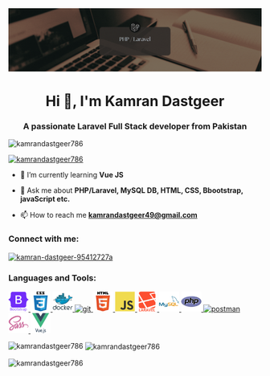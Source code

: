 <img src="https://github.com/KamranDastgeer786/KamranDastgeer786/blob/main/Black%20Minimalist%20Motivation%20Quote%20LinkedIn%20Banner.gif" alt="">


<h1 align="center">Hi 👋, I'm Kamran Dastgeer</h1>
<h3 align="center">A passionate Laravel Full Stack developer from Pakistan</h3>

<p align="left"> <img src="https://komarev.com/ghpvc/?username=kamrandastgeer786&label=Profile%20views&color=0e75b6&style=flat" alt="kamrandastgeer786" /> </p>

<p align="left"> <a href="https://github.com/ryo-ma/github-profile-trophy"><img src="https://github-profile-trophy.vercel.app/?username=kamrandastgeer786" alt="kamrandastgeer786" /></a> </p>

- 🌱 I’m currently learning **Vue JS**

- 💬 Ask me about **PHP/Laravel, MySQL DB, HTML, CSS, Bbootstrap, javaScript etc.**

- 📫 How to reach me **kamrandastgeer49@gmail.com**

<h3 align="left">Connect with me:</h3>
<p align="left">
<a href="https://linkedin.com/in/kamran-dastgeer-95412727a" target="blank"><img align="center" src="https://raw.githubusercontent.com/rahuldkjain/github-profile-readme-generator/master/src/images/icons/Social/linked-in-alt.svg" alt="kamran-dastgeer-95412727a" height="30" width="40" /></a>
</p>

<h3 align="left">Languages and Tools:</h3>
<p align="left"> <a href="https://getbootstrap.com" target="_blank" rel="noreferrer"> <img src="https://raw.githubusercontent.com/devicons/devicon/master/icons/bootstrap/bootstrap-plain-wordmark.svg" alt="bootstrap" width="40" height="40"/> </a> <a href="https://www.w3schools.com/css/" target="_blank" rel="noreferrer"> <img src="https://raw.githubusercontent.com/devicons/devicon/master/icons/css3/css3-original-wordmark.svg" alt="css3" width="40" height="40"/> </a> <a href="https://www.docker.com/" target="_blank" rel="noreferrer"> <img src="https://raw.githubusercontent.com/devicons/devicon/master/icons/docker/docker-original-wordmark.svg" alt="docker" width="40" height="40"/> </a> <a href="https://git-scm.com/" target="_blank" rel="noreferrer"> <img src="https://www.vectorlogo.zone/logos/git-scm/git-scm-icon.svg" alt="git" width="40" height="40"/> </a> <a href="https://www.w3.org/html/" target="_blank" rel="noreferrer"> <img src="https://raw.githubusercontent.com/devicons/devicon/master/icons/html5/html5-original-wordmark.svg" alt="html5" width="40" height="40"/> </a> <a href="https://developer.mozilla.org/en-US/docs/Web/JavaScript" target="_blank" rel="noreferrer"> <img src="https://raw.githubusercontent.com/devicons/devicon/master/icons/javascript/javascript-original.svg" alt="javascript" width="40" height="40"/> </a> <a href="https://laravel.com/" target="_blank" rel="noreferrer"> <img src="https://raw.githubusercontent.com/devicons/devicon/master/icons/laravel/laravel-plain-wordmark.svg" alt="laravel" width="40" height="40"/> </a> <a href="https://www.mysql.com/" target="_blank" rel="noreferrer"> <img src="https://raw.githubusercontent.com/devicons/devicon/master/icons/mysql/mysql-original-wordmark.svg" alt="mysql" width="40" height="40"/> </a> <a href="https://www.php.net" target="_blank" rel="noreferrer"> <img src="https://raw.githubusercontent.com/devicons/devicon/master/icons/php/php-original.svg" alt="php" width="40" height="40"/> </a> <a href="https://postman.com" target="_blank" rel="noreferrer"> <img src="https://www.vectorlogo.zone/logos/getpostman/getpostman-icon.svg" alt="postman" width="40" height="40"/> </a> <a href="https://sass-lang.com" target="_blank" rel="noreferrer"> <img src="https://raw.githubusercontent.com/devicons/devicon/master/icons/sass/sass-original.svg" alt="sass" width="40" height="40"/> </a> <a href="https://vuejs.org/" target="_blank" rel="noreferrer"> <img src="https://raw.githubusercontent.com/devicons/devicon/master/icons/vuejs/vuejs-original-wordmark.svg" alt="vuejs" width="40" height="40"/> </a> </p>

<p><img align="left" src="https://github-readme-stats.vercel.app/api/top-langs?username=kamrandastgeer786&show_icons=true&locale=en&layout=compact" alt="kamrandastgeer786" /></p>

<p>&nbsp;<img align="center" src="https://github-readme-stats.vercel.app/api?username=kamrandastgeer786&show_icons=true&locale=en" alt="kamrandastgeer786" /></p>

<p><img align="center" src="https://github-readme-streak-stats.herokuapp.com/?user=kamrandastgeer786&" alt="kamrandastgeer786" /></p>
